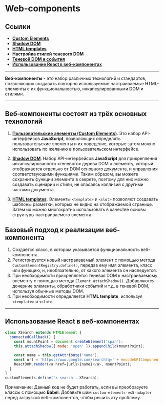 # **Web-components**

## **Ссылки**

* [**Custom Elements**](./customElements.md)
* [**Shadow DOM**](./shadowDom.md)
* [**HTML templates**](./template%26%26slot.md)
* [**Настройка стилей теневого DOM**](./shadowDomStyles.md)
* [**Теневой DOM и события**](./shadowDomEvents.md)
* [**Использование React в веб-компонентах**](#использование-react-в-веб-компонентах)

***

**Веб-компоненты** - это набор различных технологий и стандартов, позволяющих создавать повторно используемые настраиваемые HTML-элементы с их функциональностью, инкапсулированными DOM и стилями.
***

## **Веб-компоненты** состоят из трёх основных технологий

1. [**Пользовательские элементы (Custom Elements)**](./customElements.md). Это набор API-интерфейсов **JavaScript**, позволяющих определять пользовательские элементы и их поведение, которые затем можно использовать по желанию в пользовательском интерфейсе.

2. [**Shadow DOM**](./shadowDom.md). Набор API-интерфейсов **JavaScript** для прикрепления инкапсулированного «теневого» дерева DOM к элементу, который отображается отдельно от DOM основного документа, и управления соответствующими функциями. Таким образом, вы можете сохранить функции элемента в секрете, поэтому для них можно создавать сценарии и стили, не опасаясь коллизий с другими частями документа.

3. [**HTML templates**](./template%26%26slot.md). Элементы `<template>` и `<slot>` позволяют создавать шаблоны разметки, которых не видно на отображаемой странице. Затем их можно многократно использовать в качестве основы структуры настраиваемого элемента.

## **Базовый подход к реализации веб-компонента**

1. Создаётся класс, в котором указывается функциональность веб-компонента.
2. Регистрируется новый настраиваемый элемент с помощью метода `CustomElementRegistry.define()`, передав ему имя элемента, класс или функцию, и, необязательно, от какого элемента он наследуется.
3. При необходимости прикрепляется теневая DOM к настраиваемому элементу с помощью метода `Element.attachShadow()`. Добавляются дочерние элементы, обработчики событий и т.д. в теневой DOM, используя обычные методы DOM.
4. При необходимости определяется **HTML template**, используя `<template>` и `<slot>`.

***

## **Использование React в веб-компонентах**

````js
class XSearch extends HTMLElement {
  connectedCallback() {
    const mountPoint = document.createElement('span');
    this.attachShadow({ mode: 'open' }).appendChild(mountPoint);

    const name = this.getAttribute('name');
    const url = 'https://www.google.com/search?q=' + encodeURIComponent(name);
    ReactDOM.render(<a href={url}>{name}</a>, mountPoint);
  }
}
customElements.define('x-search', XSearch);
````

Примечание: Данный код не будет работать, если вы преобразуете классы с помощью **Babel**. Добавьте шим `custom-elements-es5-adapter` перед загрузкой веб-компонентов, чтобы решить эту проблему.
